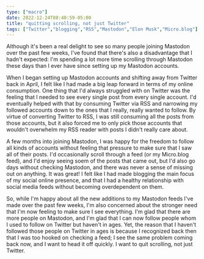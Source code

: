 ```yaml
---
type: ["macro"]
date: 2022-12-24T08:40:59-05:00
title: "quitting scrolling, not just Twitter"
tags: ["Twitter","blogging","RSS","Mastodon","Elon Musk","Micro.blog"]
---
```

Although it's been a real delight to see so many people joining Mastodon over the past few weeks, I've found that there's also a disadvantage that I hadn't expected: I'm spending a lot more time scrolling through Mastodon these days than I ever have since setting up my Mastodon accounts.

When I began setting up Mastodon accounts and shifting away from Twitter back in April, I felt like I had made a big leap forward in terms of my online consumption. One thing that I'd always struggled with on Twitter was the feeling that I needed to see every single post from every single account. I'd eventually helped with that by consuming Twitter via RSS and narrowing my followed accounts down to the ones that I really, really wanted to follow. By virtue of converting Twitter to RSS, I was still consuming all the posts from those accounts, but it also forced me to only pick those accounts that wouldn't overwhelm my RSS reader with posts I didn't really care about.

A few months into joining Mastodon, I was happy for the freedom to follow all kinds of accounts without feeling that pressure to make sure that I saw all of their posts. I'd occasionally scroll through a feed (or my Micro.blog feed), and I'd enjoy seeing soem of the posts that came out, but I'd also go days without checking Mastodon, and there was never a sense of missing out on anything. It was great! I felt like I had made blogging the main focus of my social online presence, and that I had a healthy relationship with social media feeds without becoming overdependent on them. 

So, while I'm happy about all the new additions to my Mastodon feeds I've made over the past few weeks, I'm also concerned about the stronger need that I'm now feeling to make sure I see everything. I'm glad that there are more people on Mastodon, and I'm glad that I can now follow people whom I used to follow on Twitter but haven't in ages. Yet, the reason that I haven't followed those people on Twitter in ages is because I recognized back then that I was too hooked on checking a feed; I see the same problem coming back now, and I want to head it off quickly. I want to quit scrolling, not just Twitter.
